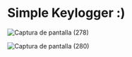 # Simple Keylogger :)

![Captura de pantalla (278)](https://user-images.githubusercontent.com/75953873/111856934-f3ede880-890c-11eb-84d1-420f48ad399d.png)


![Captura de pantalla (280)](https://user-images.githubusercontent.com/75953873/111856937-f5b7ac00-890c-11eb-8e65-9b6c81d73dc6.png)

